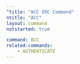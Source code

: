 ```yaml
---
^title: "ACC IRC Command"
ntitle: "ACC"
layout: command
notstarted: true

command: ACC
related-commands:
    - AUTHENTICATE
---
```

